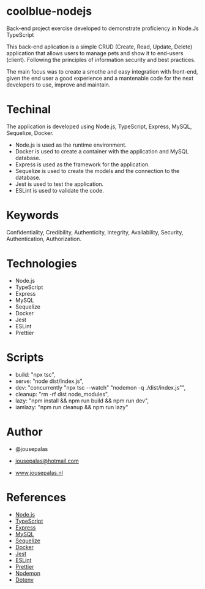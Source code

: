 # coolblue-nodejs
Back-end project exercise developed to demonstrate proficiency in Node.Js TypeScript

This back-end aplication is a simple CRUD (Create, Read, Update, Delete) application that allows users to manage pets and show it to end-users (client). Following the principles of information security and best practices.

The main focus was to create a smothe and easy integration with front-end, given the end user a good experience and a mantenable code for the next developers to use, improve and maintain.

# Techinal
The application is developed using Node.js, TypeScript, Express, MySQL, Sequelize, Docker.

- Node.js is used as the runtime environment.
- Docker is used to create a container with the application and MySQL database.
- Express is used as the framework for the application.
- Sequelize is used to create the models and the connection to the database.
- Jest is used to test the application.
- ESLint is used to validate the code.

# Keywords 
Confidentiality, Credibility, Authenticity, Integrity, Availability, Security, Authentication, Authorization.

# Technologies
- Node.js
- TypeScript
- Express
- MySQL
- Sequelize
- Docker
- Jest
- ESLint
- Prettier

# Scripts
- build: "npx tsc",
- serve: "node dist/index.js",
- dev: "concurrently \"npx tsc --watch\" \"nodemon -q ./dist/index.js\"",
- cleanup: "rm -rf dist node_modules",
- lazy: "npm install && npm run build && npm run dev",
- iamlazy: "npm run cleanup && npm run lazy"

# Author
- @jousepalas

- jousepalas@hotmail.com

- www.jousepalas.nl

# References
- [Node.js](https://nodejs.org/en/)
- [TypeScript](https://www.typescriptlang.org/)
- [Express](https://expressjs.com/)
- [MySQL](https://www.mysql.com/)
- [Sequelize](https://sequelize.org/)
- [Docker](https://www.docker.com/)
- [Jest](https://jestjs.io/)
- [ESLint](https://eslint.org/)
- [Prettier](https://prettier.io/)
- [Nodemon](https://nodemon.io/)
- [Dotenv](https://www.npmjs.com/package/dotenv)



